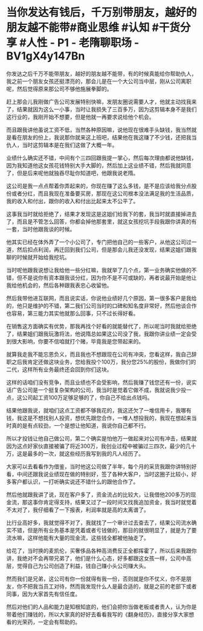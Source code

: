 # 当你发达有钱后，千万别带朋友，越好的朋友越不能带#商业思维 #认知 #干货分享 #人性 - P1 - 老隋聊职场 - BV1gX4y147Bn

你发达之后千万不能带朋友，越好的朋友越不能带，有的时候真能给你帮助仇人，我之前一个朋友女孩还挺漂亮的，那会儿是在一个大公司当中层，刚从公司离职呢，然后觉得原来那公司不够他施展拳脚的。

赶上那会儿我刚做广告公司发展特别快嘛，发朋友圈说需要人才，他就主动找我来了，结果就因为这么一小事，当时让我损失了三百多万，因为这剪辑本身不是我们这行业的，我刚开始不想要，但是他就一再要求说给他个机会。

而且跟我讲他虽说工资不低，当然各种原因嘛，说他现在很难手头缺钱，我当然就是看在朋友的份上，我说那你就来这上班吧，结果他在我这赚了不少钱，还把我当仇人，当时这剪辑本是在我们这做了大概一年。

业绩什么确实还不错，中间有个三四回跟我提一掌心，然后每次理由都说他缺钱，因为我知道他这女孩花钱特别大手大脚的，然后加上这业绩不错，然后我就同意了，但是后来呢他就独吞尽耻你知道吧，他跟我说老隋。

这公司是我一点点帮着你弄起来的，你现在赚了这么多钱，是不是应该给我分点股份或者分红，而且我现在准备要买房，那现在这公司根本没法满足我的生活品质，我的收入和付出，跟你的收入和付出比起来太不公平了。

这事我当时就给拒绝了，结果才发现这是这姐们给我下的套，我当时就直接掉进去了，而且是不管怎么回答，你都会掉他那套里，就这女孩挖坑手段我跟你讲真的有一套，当时他跟我谈的时候。

他其实已经在体外弄了一个小公司了，专门把他自己的一些客户，从他这公司过一道，然后扣点利润，再迁回到我们公司，但是那会儿我还没发现，结果这姐们跟我聊的时候就开始给我挖坑。

当时呢他跟我说想让我给他一些分红嘛，我就举了几个点，第一业务确实他做的不错，但不是说你有资本跟我谈分红，因为你不是不可或缺的，再者说最开始是他让我给他机会的，然后各种跟我表忠心收留他。

然后我带他进互联网，而且说实话，你说他业绩好几个原因，第一很多客户是我给的，他只是维护的不错，第二我们公司当时的口碑和知名度非常好，然后他谈合作也容易，第三能力其实他就那么回事，只不过长得好看。

在销售这方面确实有优势，那我再找个好看的就能替代了，所以呢当时我就给拒绝了，结果姐们跟我玩激将法，他说隋总如果这公司没了我，我跟你讲业绩一定会受到很大影响，你要不信咱就打个赌，毕竟我是您带起来的。

就算我走我不能忘恩负义，而且我也不想跟现在公司有冲突，您看这样，我自己辞职之后我肯定还做这块业务，您给我投个100万，我分您25%的股份，我做你们的二代，这样所有业务最终还会回到你们这块。

这样的话咱们没有竞争，而且业绩也不会受影响，然后我赚了钱您还有一份，说实话广告公司是一个挺复杂架构的公司，我当时是觉着它做不成，我就说我少投一点，这公司起工资100万足够足够的了，你自己不给出点钱吗。

结果他跟我说，就咱们这点工资都不够我花的，我这还欠了一堆信用卡，我哪有钱，我这是不想找别人投资，想优先跟您合作，一堆人想投我的，我现在想起来当时真的是有点较劲，一个是想让他知道，我说你自己都不行。

所以才投钱让他自己做公司，第二个确实是怕他万一做起来对公司有冲击，结果就因为这点好家伙直接被骗了将近300万，我创业过程中被骗过三四次，最少的几十万，这是最多的一次，就这些经历我写到我的凡人经历了。

大家可以去看看作为借鉴，当时他这公司做了半年，每个月的采货我跟你讲特别好看，中间还跟我说业绩现在做的特别好，签了各种大客户，当时这圈子比较小，好多客户都认识，一打听确实说还不错什么的跟他合作了。

然后他就跟我讲了说，现在客户多了，资金流占的比较大，让我借他200多万的现金流，那这事你肯定得支持，结果又过了一段时间又找我追加资金，我当时就觉着不太对了，我仔细看了一下报表，利润率就是高的太离谱了。

比行业高好多，我就觉得不对了，我就找了一个审计过去查去了，结果公司流水确实不错，但是所有业务基本是凭着或者亏钱做的，那目的就很明显了，就是为了要流水嘛，这样他能有大量的现金流，这些钱全都被他抽走了。

给花了，当时换的麦凯伦，买奢侈品各种高消费反正全都挥霍了，所以后来我跟你讲，我绝对不会再带兄弟了，他们是什么心态，好多都跟这女孩一样，公司中高层，觉得自己为公司创造了利益，钱自己赚小头公司赚大头。

然而我们是兄弟，这公司有你一份就得有我一份，否则就是你不仗义，你不是朋友，你不把我当员工对待，然而我发现什么人是最合适的，就是之前的老部下或者同事，因为大家首先有信任度。

然后对他们的人品和能力是知根知底的，他们会把你当做老板或者贵人，认为你是带着他们赚钱的，所以大家真的好好去看看我写的《翻身经历》，直接分享大家想看的光荣药，一定会有帮助的。

